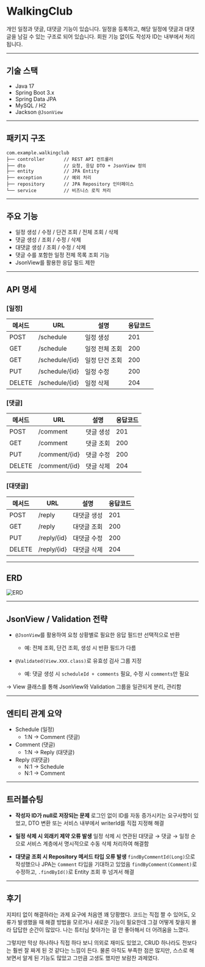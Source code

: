 # WalkingClub

개인 일정과 댓글, 대댓글 기능이 있습니다.
일정을 등록하고, 해당 일정에 댓글과 대댓글을 남길 수 있는 구조로 되어 있습니다.
회원 기능 없이도 작성자 ID는 내부에서 처리됩니다.

---

## 기술 스택

- Java 17
- Spring Boot 3.x
- Spring Data JPA
- MySQL / H2
- Jackson `@JsonView`

---

## 패키지 구조


```
com.example.walkingclub
├── controller       // REST API 컨트롤러
├── dto              // 요청, 응답 DTO + JsonView 정의
├── entity           // JPA Entity
├── exception        // 예외 처리
├── repository       // JPA Repository 인터페이스
└── service          // 비즈니스 로직 처리
```

---

## 주요 기능

- 일정 생성 / 수정 / 단건 조회 / 전체 조회 / 삭제
- 댓글 생성 / 조회 / 수정 / 삭제
- 대댓글 생성 / 조회 / 수정 / 삭제
- 댓글 수를 포함한 일정 전체 목록 조회 기능
- JsonView를 활용한 응답 필드 제한

---

## API 명세

### [일정]
| 메서드 | URL             | 설명            | 응답코드 |
|--------|------------------|------------------|----------|
| POST   | /schedule        | 일정 생성        | 201      |
| GET    | /schedule        | 일정 전체 조회   | 200      |
| GET    | /schedule/{id}   | 일정 단건 조회   | 200      |
| PUT    | /schedule/{id}   | 일정 수정        | 200      |
| DELETE | /schedule/{id}   | 일정 삭제        | 204      |

### [댓글]
| 메서드 | URL               | 설명          | 응답코드 |
|--------|--------------------|---------------|----------|
| POST   | /comment           | 댓글 생성      | 201      |
| GET    | /comment           | 댓글 조회      | 200      |
| PUT    | /comment/{id}      | 댓글 수정      | 200      |
| DELETE | /comment/{id}      | 댓글 삭제      | 204      |

### [대댓글]
| 메서드 | URL               | 설명             | 응답코드 |
|--------|--------------------|------------------|----------|
| POST   | /reply             | 대댓글 생성       | 201      |
| GET    | /reply             | 대댓글 조회       | 200      |
| PUT    | /reply/{id}        | 대댓글 수정       | 200      |
| DELETE | /reply/{id}        | 대댓글 삭제       | 204      |

---

## ERD

![ERD](https://github.com/user-attachments/assets/3b372349-8495-4e2f-9258-397be4b303da)

---

## JsonView / Validation 전략

- `@JsonView`를 활용하여 요청 상황별로 필요한 응답 필드만 선택적으로 반환
  - 예: 전체 조회, 단건 조회, 생성 시 반환 필드가 다름

- `@Validated(View.XXX.class)`로 유효성 검사 그룹 지정
  - 예: 댓글 생성 시 `scheduleId + comments` 필요, 수정 시 `comments`만 필요

→ View 클래스를 통해 JsonView와 Validation 그룹을 일관되게 분리, 관리함

---

## 엔티티 관계 요약

- Schedule (일정)
  - 1:N → Comment (댓글)
- Comment (댓글)
  - 1:N → Reply (대댓글)
- Reply (대댓글)
  - N:1 → Schedule
  - N:1 → Comment

---

## 트러블슈팅

- **작성자 ID가 null로 저장되는 문제**
  로그인 없이 ID를 자동 증가시키는 요구사항이 있었고,
  DTO 변환 또는 서비스 내부에서 writerId를 직접 지정해 해결

- **일정 삭제 시 외래키 제약 오류 발생**
  일정 삭제 시 연관된 대댓글 → 댓글 → 일정 순으로
  서비스 계층에서 명시적으로 수동 삭제 처리하여 해결함

- **대댓글 조회 시 Repository 메서드 타입 오류 발생**
  `findByCommentId(Long)`으로 작성했으나 JPA는 `Comment` 타입을 기대하고 있었음
  `findByComment(Comment)`로 수정하고, `.findById()`로 Entity 조회 후 넘겨서 해결

---

## 후기

지피티 없이 해결하라는 과제 요구에 처음엔 꽤 당황했다.
코드는 직접 짤 수 있어도, 오류가 발생했을 때 해결 방법을 모르거나
새로운 기능이 필요한데 그걸 어떻게 찾을지 몰라 답답한 순간이 많았다.
나는 튜터님 찾아가는 걸 안 좋아해서 더 어려움을 느꼈다.

그렇지만 막상 하나하나 직접 하다 보니 의외로 재미도 있었고,
CRUD 하나라도 전보다는 훨씬 잘 짜게 된 것 같다는 느낌이 든다.
물론 아직도 부족한 점은 많지만, 스스로 해보면서 알게 된 기능도 많았고
그만큼 고생도 했지만 보람찬 과제였다.
